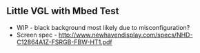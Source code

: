 ## Little VGL with Mbed Test

- WIP - black background most likely due to misconfiguration?
- Screen spec - http://www.newhavendisplay.com/specs/NHD-C12864A1Z-FSRGB-FBW-HT1.pdf
